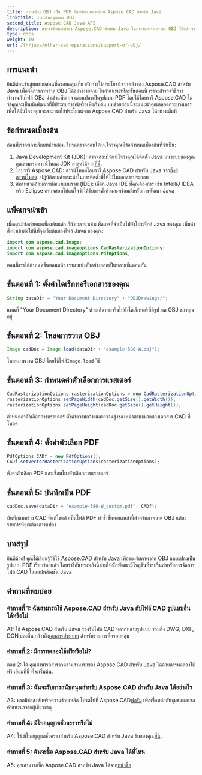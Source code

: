 ```yaml
---
title: การแปลง OBJ เป็น PDF ได้อย่างง่ายดายด้วย Aspose.CAD สำหรับ Java
linktitle: การสนับสนุนของ OBJ
second_title: Aspose.CAD Java API
description: สำรวจศักยภาพของ Aspose.CAD สำหรับ Java ในการจัดการภาพวาด OBJ ได้อย่างราบรื่น แปลงเป็น PDF ได้อย่างง่ายดายด้วยคำแนะนำทีละขั้นตอนของเรา
type: docs
weight: 19
url: /th/java/other-cad-operations/support-of-obj/
---
```

## การแนะนำ

ยินดีต้อนรับสู่บทช่วยสอนที่ครอบคลุมเกี่ยวกับการใช้ประโยชน์จากพลังของ Aspose.CAD สำหรับ Java เพื่อจัดการภาพวาด OBJ ได้อย่างง่ายดาย ในคำแนะนำทีละขั้นตอนนี้ เราจะสำรวจวิธีการทำงานกับไฟล์ OBJ นำเข้าแพ็คเกจ และแปลงเป็นรูปแบบ PDF โดยใช้ไลบรารี Aspose.CAD ไม่ว่าคุณจะเป็นนักพัฒนาที่มีประสบการณ์หรือเพิ่งเริ่มต้น บทช่วยสอนนี้จะแนะนำคุณตลอดกระบวนการ เพื่อให้มั่นใจว่าคุณจะสามารถใช้ประโยชน์จาก Aspose.CAD สำหรับ Java ได้อย่างเต็มที่

## ข้อกำหนดเบื้องต้น

ก่อนที่เราจะเจาะลึกบทช่วยสอน โปรดตรวจสอบให้แน่ใจว่าคุณมีข้อกำหนดเบื้องต้นที่จำเป็น:
1. Java Development Kit (JDK): ตรวจสอบให้แน่ใจว่าคุณได้ติดตั้ง Java บนระบบของคุณ คุณสามารถดาวน์โหลด JDK ล่าสุดได้จาก[ที่นี่](https://www.oracle.com/java/technologies/javase-downloads.html).
2.  ไลบรารี Aspose.CAD: ดาวน์โหลดไลบรารี Aspose.CAD สำหรับ Java จาก[ลิ้งค์ดาวน์โหลด](https://releases.aspose.com/cad/java/). ปฏิบัติตามคำแนะนำในการติดตั้งที่ให้ไว้ในเอกสารประกอบ
3. สภาพแวดล้อมการพัฒนาแบบรวม (IDE): เลือก Java IDE ที่คุณต้องการ เช่น IntelliJ IDEA หรือ Eclipse ตรวจสอบให้แน่ใจว่าได้รับการตั้งค่าและพร้อมสำหรับการพัฒนา Java

## แพ็คเกจนำเข้า

เมื่อคุณมีข้อกำหนดเบื้องต้นแล้ว ก็ถึงเวลานำเข้าแพ็คเกจที่จำเป็นไปยังโปรเจ็กต์ Java ของคุณ เพิ่มคำสั่งนำเข้าต่อไปนี้ที่จุดเริ่มต้นของไฟล์ Java ของคุณ:

```java
import com.aspose.cad.Image;
import com.aspose.cad.imageoptions.CadRasterizationOptions;
import com.aspose.cad.imageoptions.PdfOptions;
```

ตอนนี้เราได้กำหนดขั้นตอนแล้ว เรามาแบ่งตัวอย่างออกเป็นหลายขั้นตอนกัน

## ขั้นตอนที่ 1: ตั้งค่าไดเร็กทอรีเอกสารของคุณ

```java
String dataDir = "Your Document Directory" + "OBJDrawings/";
```

แทนที่ "Your Document Directory" ด้วยเส้นทางจริงไปยังไดเร็กทอรีที่มีรูปวาด OBJ ของคุณอยู่

## ขั้นตอนที่ 2: โหลดการวาด OBJ

```java
Image cadDoc = Image.load(dataDir + "example-580-W.obj");
```

 โหลดภาพวาด OBJ โดยใช้ไฟล์`Image.load` วิธี.

## ขั้นตอนที่ 3: กำหนดค่าตัวเลือกการแรสเตอร์

```java
CadRasterizationOptions rasterizationOptions = new CadRasterizationOptions();
rasterizationOptions.setPageWidth(cadDoc.getSize().getWidth());
rasterizationOptions.setPageHeight(cadDoc.getSize().getHeight());
```

กำหนดค่าตัวเลือกการแรสเตอร์ ตั้งค่าความกว้างและความสูงของหน้าตามขนาดของเอกสาร CAD ที่โหลด

## ขั้นตอนที่ 4: ตั้งค่าตัวเลือก PDF

```java
PdfOptions CADf = new PdfOptions();
CADf.setVectorRasterizationOptions(rasterizationOptions);
```

ตั้งค่าตัวเลือก PDF และเชื่อมโยงตัวเลือกการแรสเตอร์

## ขั้นตอนที่ 5: บันทึกเป็น PDF

```java
cadDoc.save(dataDir + "example-580-W_custom.pdf", CADf);
```

บันทึกแบบร่าง CAD ที่แก้ไขแล้วเป็นไฟล์ PDF
ทำซ้ำขั้นตอนเหล่านี้สำหรับภาพวาด OBJ แต่ละรายการที่คุณต้องการแปลง

## บทสรุป

ยินดีด้วย! คุณได้เรียนรู้วิธีใช้ Aspose.CAD สำหรับ Java เพื่อรองรับภาพวาด OBJ และแปลงเป็นรูปแบบ PDF เรียบร้อยแล้ว ไลบรารีอันทรงพลังนี้ช่วยให้นักพัฒนามีโซลูชันที่ราบรื่นสำหรับการจัดการไฟล์ CAD ในแอปพลิเคชัน Java

## คำถามที่พบบ่อย

### คำถามที่ 1: ฉันสามารถใช้ Aspose.CAD สำหรับ Java กับไฟล์ CAD รูปแบบอื่นได้หรือไม่

 A1: ใช่ Aspose.CAD สำหรับ Java รองรับไฟล์ CAD หลากหลายรูปแบบ รวมถึง DWG, DXF, DGN และอื่นๆ อ้างถึง[เอกสารประกอบ](https://reference.aspose.com/cad/java/) สำหรับรายการที่ครอบคลุม

### คำถามที่ 2: มีการทดลองใช้ฟรีหรือไม่?

ตอบ 2: ได้ คุณสามารถสำรวจความสามารถของ Aspose.CAD สำหรับ Java ได้ด้วยการทดลองใช้ฟรี เยี่ยม[ที่นี่](https://releases.aspose.com/) ที่จะเริ่มต้น.

### คำถามที่ 3: ฉันจะรับการสนับสนุนสำหรับ Aspose.CAD สำหรับ Java ได้อย่างไร

 A3: หากมีข้อสงสัยหรือความช่วยเหลือ โปรดไปที่ Aspose.CAD[ฟอรั่ม](https://forum.aspose.com/c/cad/19) เพื่อเชื่อมต่อกับชุมชนและขอคำแนะนำจากผู้เชี่ยวชาญ

### คำถามที่ 4: มีใบอนุญาตชั่วคราวหรือไม่

 A4: ใช่ มีใบอนุญาตชั่วคราวสำหรับ Aspose.CAD สำหรับ Java รับของคุณ[ที่นี่](https://purchase.aspose.com/temporary-license/).

### คำถามที่ 5: ฉันจะซื้อ Aspose.CAD สำหรับ Java ได้ที่ไหน

A5: คุณสามารถซื้อ Aspose.CAD สำหรับ Java ได้จาก[หน้าซื้อ](https://purchase.aspose.com/buy).